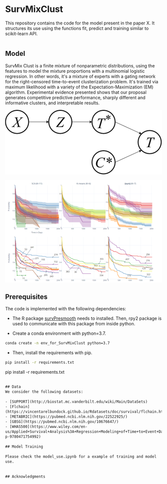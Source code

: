# SurvMixClust

This repository contains the code for the model present in the paper X. It structures its use using the functions fit, predict and training similar to scikit-learn API.

```latex

```
 
## Model

SurvMix Clust is a finite mixture of nonparametric distributions, using the features to model the mixture proportions with a multinomial logistic regression. In other words, it's a mixture of experts with a gating network for the right-censored time-to-event clusterization problem. It's trained via maximum likelihood with a variety of the Expectation-Maximization (EM) algorithm. Experimental evidence presented shows that our proposal generates competitive predictive performance, sharply different and informative clusters, and interpretable results.

![Model](figures/bayesian_net.png)


![Risk](figures/figure_comparing_clusterizations.png)


## Prerequisites
The code is implemented with the following dependencies:
- The R package [survPresmooth](https://cran.r-project.org/web/packages/survPresmooth/index.html) needs to installed. Then, rpy2 package is used to communicate with this package from inside python.

- Create a conda environment with python=3.7.
```sh
conda create -n env_for_SurvMixClust python=3.7
```
- Then, install the requirements with pip.
```sh
pip install -r requirements.txt
```
pip install -r requirements.txt
```

## Data
We consider the following datasets:

- [SUPPORT](http://biostat.mc.vanderbilt.edu/wiki/Main/DataSets)
- [Flchain](https://vincentarelbundock.github.io/Rdatasets/doc/survival/flchain.html)
- [METABRIC](https://pubmed.ncbi.nlm.nih.gov/22522925/)
- [GBSG](https://pubmed.ncbi.nlm.nih.gov/10676647/)
- [WHAS500](https://www.wiley.com/en-us/Applied+Survival+Analysis%3A+Regression+Modeling+of+Time+to+Event+Data%2C+2nd+Edition-p-9780471754992)

## Model Training

Please check the model_use.ipynb for a example of training and model use.


## Acknowledgments
